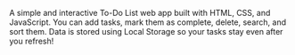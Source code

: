 A simple and interactive To-Do List web app built with HTML, CSS, and JavaScript. You can add tasks, mark them as complete, delete, search, and sort them. Data is stored using Local Storage so your tasks stay even after you refresh!
